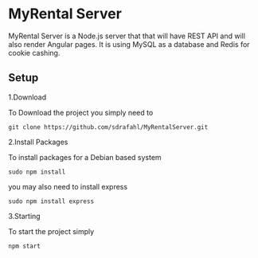 # MyRental Server

MyRental Server is a Node.js server that that will have REST API and will also
render Angular pages. It is using MySQL as a database and Redis for cookie cashing.

## Setup

1.Download

To Download the project you simply need to

```
git clone https://github.com/sdrafahl/MyRentalServer.git
```
2.Install Packages

To install packages for a Debian based system

```
sudo npm install

```

you may also need to install express

```
sudo npm install express

```

3.Starting

To start the project simply

```
npm start
```
